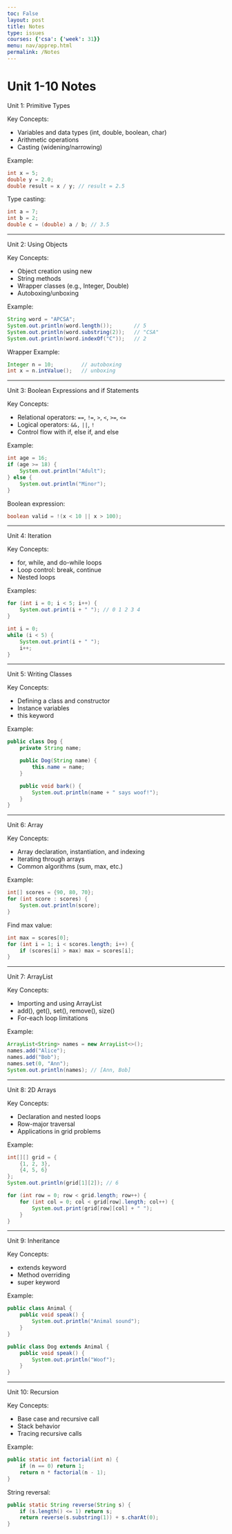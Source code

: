 ```yaml
---
toc: False
layout: post
title: Notes
type: issues
courses: {'csa': {'week': 31}}
menu: nav/apprep.html
permalink: /Notes
---
```


# Unit 1-10 Notes


Unit 1: Primitive Types

Key Concepts:
- Variables and data types (int, double, boolean, char)
- Arithmetic operations
- Casting (widening/narrowing)

Example:

```java
int x = 5;
double y = 2.0;
double result = x / y; // result = 2.5
```

Type casting:

```java
int a = 7;
int b = 2;
double c = (double) a / b; // 3.5
```

---

Unit 2: Using Objects

Key Concepts:
- Object creation using new
- String methods
- Wrapper classes (e.g., Integer, Double)
- Autoboxing/unboxing

Example:

```java
String word = "APCSA";
System.out.println(word.length());       // 5
System.out.println(word.substring(2));   // "CSA"
System.out.println(word.indexOf("C"));   // 2
```

Wrapper Example:

```java
Integer n = 10;         // autoboxing
int x = n.intValue();   // unboxing
```

---

Unit 3: Boolean Expressions and if Statements

Key Concepts:
- Relational operators: `==`, `!=`, `>`, `<`, `>=`, `<=`
- Logical operators: `&&,` `||`, `!`
- Control flow with if, else if, and else

Example:

```java
int age = 16;
if (age >= 18) {
    System.out.println("Adult");
} else {
    System.out.println("Minor");
}
```

Boolean expression:

```java
boolean valid = !(x < 10 || x > 100);
```

---

Unit 4: Iteration

Key Concepts:
- for, while, and do-while loops
- Loop control: break, continue
- Nested loops

Examples:

```java
for (int i = 0; i < 5; i++) {
    System.out.print(i + " "); // 0 1 2 3 4
}
```

```java
int i = 0;
while (i < 5) {
    System.out.print(i + " ");
    i++;
}
```

---

Unit 5: Writing Classes

Key Concepts:
- Defining a class and constructor
- Instance variables
- this keyword

Example:

```java
public class Dog {
    private String name;

    public Dog(String name) {
        this.name = name;
    }

    public void bark() {
        System.out.println(name + " says woof!");
    }
}
```

---

Unit 6: Array

Key Concepts:
- Array declaration, instantiation, and indexing
- Iterating through arrays
- Common algorithms (sum, max, etc.)

Example:

```java
int[] scores = {90, 80, 70};
for (int score : scores) {
    System.out.println(score);
}
```

Find max value:

```java
int max = scores[0];
for (int i = 1; i < scores.length; i++) {
    if (scores[i] > max) max = scores[i];
}
```

---

Unit 7: ArrayList

Key Concepts:
- Importing and using ArrayList
- add(), get(), set(), remove(), size()
- For-each loop limitations

Example:

```java
ArrayList<String> names = new ArrayList<>();
names.add("Alice");
names.add("Bob");
names.set(0, "Ann");
System.out.println(names); // [Ann, Bob]
```

---

Unit 8: 2D Arrays

Key Concepts:
- Declaration and nested loops
- Row-major traversal
- Applications in grid problems

Example:

```java
int[][] grid = {
    {1, 2, 3},
    {4, 5, 6}
};
System.out.println(grid[1][2]); // 6
```

```java
for (int row = 0; row < grid.length; row++) {
    for (int col = 0; col < grid[row].length; col++) {
        System.out.print(grid[row][col] + " ");
    }
}
```

---

Unit 9: Inheritance

Key Concepts:
- extends keyword
- Method overriding
- super keyword

Example:

```java
public class Animal {
    public void speak() {
        System.out.println("Animal sound");
    }
}

public class Dog extends Animal {
    public void speak() {
        System.out.println("Woof");
    }
}
```

---

Unit 10: Recursion

Key Concepts:
- Base case and recursive call
- Stack behavior
- Tracing recursive calls

Example:

```java
public static int factorial(int n) {
    if (n == 0) return 1;
    return n * factorial(n - 1);
}
```

String reversal:

```java
public static String reverse(String s) {
    if (s.length() <= 1) return s;
    return reverse(s.substring(1)) + s.charAt(0);
}
```